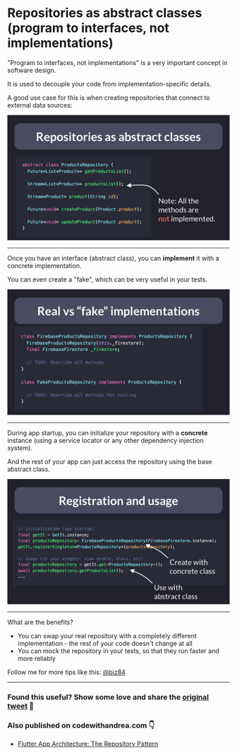 # Repositories as abstract classes (program to interfaces, not implementations)

"Program to interfaces, not implementations" is a very important concept in software design.

It is used to decouple your code from implementation-specific details.

A good use case for this is when creating repositories that connect to external data sources:

![](022_repositories_abstract_classes.png)

---

Once you have an interface (abstract class), you can **implement** it with a concrete implementation.

You can even create a "fake", which can be very useful in your tests.

![](022-real-vs-fake-impl.png)

---

During app startup, you can initialize your repository with a **concrete** instance (using a service locator or any other dependency injection system).

And the rest of your app can just access the repository using the base abstract class.

![](022-registration-usage.png)

---

What are the benefits?

- You can swap your real repository with a completely different implementation - the rest of your code doesn't change at all
- You can mock the repository in your tests, so that they run faster and more reliably

Follow me for more tips like this: [@biz84](https://twitter.com/biz84)

---

### Found this useful? Show some love and share the [original tweet](https://twitter.com/biz84/status/1479432874235514881) 🙏

### Also published on codewithandrea.com 👇

- [Flutter App Architecture: The Repository Pattern](https://codewithandrea.com/articles/flutter-repository-pattern/)